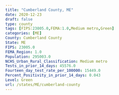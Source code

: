 ```yaml
---
title: "Cumberland County, ME"
date: 2020-12-23
draft: false
type: county
tags: [FIPS:23005.0,FEMA:1.0,Medium metro,Green]
categories: [ME]
County: Cumberland County
State: ME
FIPS: 23005.0
FEMA_Region: 1.0
Population: 295003.0
NCHS_Urban_Rural_Classification: Medium metro
Tests_in_prior_14_days: 45576.0
Fourteen_day_test_rate_per_100000: 15449.0
Percent_Positivity_in_prior_14_days: 0.043
Level: Green
url: /states/ME/cumberland-county
---
```



